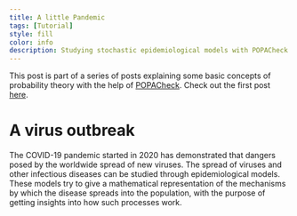 ```yaml
---
title: A little Pandemic
tags: [Tutorial]
style: fill
color: info
description: Studying stochastic epidemiological models with POPACheck
---
```


<script id="MathJax-script" async src="https://cdn.jsdelivr.net/npm/mathjax@3/es5/tex-chtml.js"></script>

This post is part of a series of posts explaining some basic concepts of probability theory with the help of [POPACheck](oppas).
Check out the first post [here](tutorial-get-started).


# A virus outbreak

The COVID-19 pandemic started in 2020 has demonstrated that dangers posed by the worldwide spread of new viruses.
The spread of viruses and other infectious diseases can be studied through epidemiological models.
These models try to give a mathematical representation of the mechanisms by which the disease spreads into the population, with the purpose of getting insights into how such processes work.


